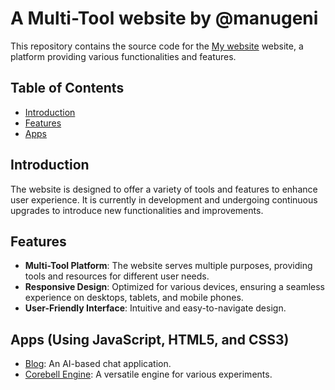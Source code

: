 # A Multi-Tool website by @manugeni

This repository contains the source code for the [My website](https://manugeni.is-a.dev/) website, a platform providing various functionalities and features.

## Table of Contents
- [Introduction](#introduction)
- [Features](#features)
- [Apps](#apps-using-javascript-html5-and-css3)

## Introduction

The website is designed to offer a variety of tools and features to enhance user experience. It is currently in development and undergoing continuous upgrades to introduce new functionalities and improvements.

## Features
- **Multi-Tool Platform**: The website serves multiple purposes, providing tools and resources for different user needs.
- **Responsive Design**: Optimized for various devices, ensuring a seamless experience on desktops, tablets, and mobile phones.
- **User-Friendly Interface**: Intuitive and easy-to-navigate design.

## Apps (Using JavaScript, HTML5, and CSS3)

- [Blog](https://manugeni.is-a.dev/pages/blog/): An AI-based chat application.
- [Corebell Engine](https://manugeni.is-a.dev/corebell/): A versatile engine for various experiments.
